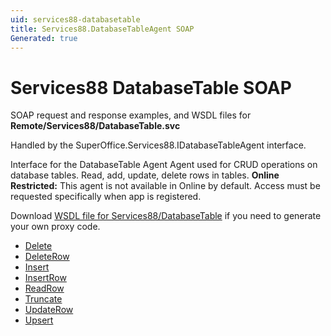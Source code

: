 ```yaml
---
uid: services88-databasetable
title: Services88.DatabaseTableAgent SOAP
Generated: true
---
```


# Services88 DatabaseTable SOAP

SOAP request and response examples, and WSDL files for **Remote/Services88/DatabaseTable.svc**

Handled by the <see cref="T:SuperOffice.Services88.IDatabaseTableAgent">SuperOffice.Services88.IDatabaseTableAgent</see> interface.

Interface for the DatabaseTable Agent
Agent used for CRUD operations on database tables. Read, add, update, delete rows in tables.
<para /><b>Online Restricted:</b> This agent is not available in Online by default. Access must be requested specifically when app is registered.

Download [WSDL file for Services88/DatabaseTable](../Services88-DatabaseTable.md) if you need to generate your own proxy code.

* [Delete](Delete.md)
* [DeleteRow](DeleteRow.md)
* [Insert](Insert.md)
* [InsertRow](InsertRow.md)
* [ReadRow](ReadRow.md)
* [Truncate](Truncate.md)
* [UpdateRow](UpdateRow.md)
* [Upsert](Upsert.md)
